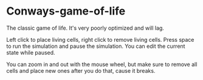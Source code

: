 # Conways-game-of-life
The classic game of life. It's very poorly optimized and will lag.

Left click to place living cells, right click to remove living cells. Press space to run the simulation and pause the simulation. You can edit the current state while paused.

You can zoom in and out with the mouse wheel, but make sure to remove all cells and place new ones after you do that, cause it breaks.
